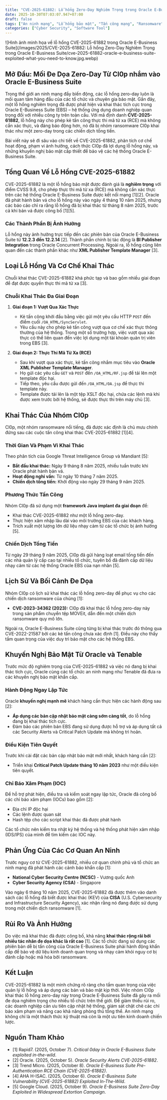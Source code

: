 ```yaml
---
title: "CVE-2025-61882: Lỗ hổng Zero-Day Nghiêm Trọng trong Oracle E-Business Suite bị Cl0p khai thác"
date: 2025-10-30T07:03:07.947+07:00
draft: false
tags: ["An ninh mạng", "Lỗ hổng bảo mật", "Tấn công mạng", "Ransomware", "Bảo mật hệ thống", "Quản lý rủi ro", "Giám sát bảo mật", "Phòng thủ mạng"]
categories: ["Cyber Security", "Software Tool"]
---
```


![Hình ảnh minh họa về lỗ hổng CVE-2025-61882 trong Oracle E-Business Suite](/images/2025/CVE-2025-61882: Lỗ hổng Zero-Day Nghiêm Trọng trong Oracle E-Business Suite/cve-2025-61882-oracle-e-business-suite-exploited-what-you-need-to-know.jpg.webp)

## Mở Đầu: Mối Đe Dọa Zero-Day Từ Cl0p nhắm vào Oracle E-Business Suite

Trong thế giới an ninh mạng đầy biến động, các lỗ hổng zero-day luôn là mối quan tâm hàng đầu của các tổ chức và chuyên gia bảo mật. Gần đây, một lỗ hổng nghiêm trọng đã được phát hiện và khai thác tích cực trong Oracle E-Business Suite (EBS) – hệ thống ứng dụng doanh nghiệp quan trọng đối với nhiều công ty trên toàn cầu. Với mã định danh **CVE-2025-61882**, lỗ hổng này cho phép kẻ tấn công thực thi mã từ xa (RCE) mà không cần xác thực, và đáng báo động hơn, nó đã bị nhóm ransomware Cl0p khai thác như một zero-day trong các chiến dịch tống tiền.

Bài viết này sẽ đi sâu vào chi tiết về CVE-2025-61882, phân tích cơ chế hoạt động, phạm vi ảnh hưởng, cách thức Cl0p đã lợi dụng lỗ hổng này, và những khuyến nghị bảo mật cấp thiết để bảo vệ các hệ thống Oracle E-Business Suite.

## Tổng Quan Về Lỗ Hổng CVE-2025-61882

CVE-2025-61882 là một lỗ hổng bảo mật được đánh giá là **nghiêm trọng** với điểm CVSS 9.8, cho phép thực thi mã từ xa (RCE) mà không cần xác thực trên các hệ thống Oracle E-Business Suite được kết nối mạng [1][2]. Oracle đã phát hành bản vá cho lỗ hổng này vào ngày 4 tháng 10 năm 2025, nhưng các báo cáo chỉ ra rằng lỗ hổng đã bị khai thác từ tháng 8 năm 2025, trước cả khi bản vá được công bố [1][5].

### Các Thành Phần Bị Ảnh Hưởng

Lỗ hổng này ảnh hưởng trực tiếp đến các phiên bản của Oracle E-Business Suite từ **12.2.3 đến 12.2.14** [2].
Thành phần chính bị tác động là **BI Publisher Integration** trong Oracle Concurrent Processing. Ngoài ra, lỗ hổng cũng liên quan đến các thành phần khác như **XML Publisher Template Manager** [3].

## Loại Lỗ Hổng Và Cơ Chế Khai Thác

Chuỗi khai thác CVE-2025-61882 khá phức tạp và bao gồm nhiều giai đoạn để đạt được quyền thực thi mã từ xa [3].

### Chuỗi Khai Thác Đa Giai Đoạn

1.  **Giai đoạn 1: Vượt Qua Xác Thực**
    *   Kẻ tấn công khởi đầu bằng việc gửi một yêu cầu HTTP `POST` đến điểm cuối `/OA_HTML/SyncServlet`.
    *   Yêu cầu này cho phép kẻ tấn công vượt qua cơ chế xác thực thông thường của hệ thống. Trong một số trường hợp, việc vượt qua xác thực có thể liên quan đến việc lợi dụng một tài khoản quản trị viên trong EBS [3].

2.  **Giai đoạn 2: Thực Thi Mã Từ Xa (RCE)**
    *   Sau khi vượt qua xác thực, kẻ tấn công nhắm mục tiêu vào **Oracle XML Publisher Template Manager**.
    *   Họ gửi các yêu cầu `GET` và `POST` đến `/OA_HTML/RF.jsp` để tải lên một template độc hại.
    *   Tiếp theo, yêu cầu được gửi đến `/OA_HTML/OA.jsp` để thực thi template này.
    *   Template được tải lên là một tệp XSLT độc hại, chứa các lệnh mà khi được xem trước bởi hệ thống, sẽ được thực thi trên máy chủ [3].

## Khai Thác Của Nhóm Cl0p

Cl0p, một nhóm ransomware nổi tiếng, đã được xác định là chủ mưu chính đứng sau các cuộc tấn công khai thác CVE-2025-61882 [1][4].

### Thời Gian Và Phạm Vi Khai Thác

Theo phân tích của Google Threat Intelligence Group và Mandiant [5]:
*   **Bắt đầu khai thác:** Ngày 9 tháng 8 năm 2025, nhiều tuần trước khi Oracle phát hành bản vá.
*   **Hoạt động nghi vấn:** Từ ngày 10 tháng 7 năm 2025.
*   **Chiến dịch tống tiền:** Khởi động vào ngày 29 tháng 9 năm 2025.

### Phương Thức Tấn Công

Nhóm Cl0p đã sử dụng một **framework Java implant đa giai đoạn** để:
*   Khai thác CVE-2025-61882 như một lỗ hổng zero-day.
*   Thực hiện xâm nhập lâu dài vào môi trường EBS của các khách hàng.
*   Trích xuất một lượng lớn dữ liệu nhạy cảm từ các tổ chức bị ảnh hưởng [5].

### Chiến Dịch Tống Tiền

Từ ngày 29 tháng 9 năm 2025, Cl0p đã gửi hàng loạt email tống tiền đến các nhà quản lý cấp cao tại nhiều tổ chức, tuyên bố đã đánh cắp dữ liệu nhạy cảm từ các hệ thống Oracle EBS của nạn nhân [5].

## Lịch Sử Và Bối Cảnh Đe Dọa

Nhóm Cl0p có lịch sử khai thác các lỗ hổng zero-day để phục vụ cho các chiến dịch ransomware của chúng [1]:
*   **CVE-2023-34362 (2023):** Cl0p đã khai thác lỗ hổng zero-day này trong sản phẩm chuyển tệp MOVEit, dẫn đến một chiến dịch ransomware quy mô lớn.

Ngoài ra, Oracle E-Business Suite cũng từng bị khai thác trước đó thông qua CVE-2022-21587 bởi các kẻ tấn công chưa xác định [1]. Điều này cho thấy tầm quan trọng của việc duy trì bảo mật cho các hệ thống EBS.

## Khuyến Nghị Bảo Mật Từ Oracle và Tenable

Trước mức độ nghiêm trọng của CVE-2025-61882 và việc nó đang bị khai thác tích cực, Oracle cùng các tổ chức an ninh mạng như Tenable đã đưa ra các khuyến nghị bảo mật khẩn cấp.

### Hành Động Ngay Lập Tức

Oracle **khuyến nghị mạnh mẽ** khách hàng cần thực hiện các hành động sau [2]:
*   **Áp dụng các bản cập nhật bảo mật càng sớm càng tốt**, do lỗ hổng đang bị khai thác tích cực.
*   Đảm bảo các phiên bản EBS đang sử dụng được hỗ trợ và áp dụng tất cả các Security Alerts và Critical Patch Update mà không trì hoãn.

### Điều Kiện Tiên Quyết

Trước khi cài đặt các bản cập nhật bảo mật mới nhất, khách hàng cần [2]:
*   Triển khai **Critical Patch Update tháng 10 năm 2023** như một điều kiện tiên quyết.

### Chỉ Báo Xâm Phạm (IOC)

Để hỗ trợ phát hiện, điều tra và kiểm soát ngay lập tức, Oracle đã công bố các chỉ báo xâm phạm (IOCs) bao gồm [2]:
*   Địa chỉ IP độc hại
*   Các lệnh được quan sát
*   Hash tệp cho các script khai thác đã được phát hành

Các tổ chức nên kiểm tra nhật ký hệ thống và hệ thống phát hiện xâm nhập (IDS/IPS) của mình để tìm kiếm các IOC này.

## Phản Ứng Của Các Cơ Quan An Ninh

Trước nguy cơ từ CVE-2025-61882, nhiều cơ quan chính phủ và tổ chức an ninh mạng đã phát hành các cảnh báo khẩn cấp [1]:
*   **National Cyber Security Centre (NCSC)** - Vương quốc Anh
*   **Cyber Security Agency (CSA)** - Singapore

Vào ngày 6 tháng 10 năm 2025, CVE-2025-61882 đã được thêm vào danh sách các lỗ hổng đã biết được khai thác (KEV) của **CISA** (U.S. Cybersecurity and Infrastructure Security Agency), xác nhận rằng nó đang được sử dụng trong một chiến dịch ransomware [1].

## Rủi Ro Và Ảnh Hưởng

Do việc mã khai thác đã được công bố, khả năng **khai thác rộng rãi bởi nhiều tác nhân đe dọa khác là rất cao** [1]. Các tổ chức đang sử dụng các phiên bản dễ bị tấn công của Oracle E-Business Suite phải hành động khẩn cấp để bảo vệ dữ liệu kinh doanh quan trọng và nhạy cảm khỏi nguy cơ bị đánh cắp hoặc mã hóa bởi ransomware.

## Kết Luận

CVE-2025-61882 là một minh chứng rõ ràng cho tầm quan trọng của việc quản lý lỗ hổng và áp dụng các bản vá bảo mật kịp thời. Việc nhóm Cl0p khai thác lỗ hổng zero-day này trong Oracle E-Business Suite đã gây ra mối đe dọa nghiêm trọng cho nhiều tổ chức trên thế giới. Để giảm thiểu rủi ro, các doanh nghiệp cần ưu tiên cập nhật hệ thống, giám sát chặt chẽ các chỉ báo xâm phạm và nâng cao khả năng phòng thủ tổng thể. An ninh mạng không chỉ là một thách thức kỹ thuật mà còn là một ưu tiên kinh doanh chiến lược.

## Nguồn Tham Khảo

*   [1] Rapid7. (2025, October 7). *Critical 0day in Oracle E-Business Suite exploited in-the-wild*.
*   [2] Oracle. (2025, October 5). *Oracle Security Alerts CVE-2025-61882*.
*   [3] Trend Micro. (2025, October 8). *Oracle E-Business Suite Pre-Authentication RCE Chain (CVE-2025-61882)*.
*   [4] AHA H-ISAC. (2025, October 6). *Oracle E-Business Suite Vulnerability (CVE-2025-61882) Exploited In-The-Wild*.
*   [5] Google Cloud. (2025, October 9). *Oracle E-Business Suite Zero-Day Exploited in Widespread Extortion Campaign*.